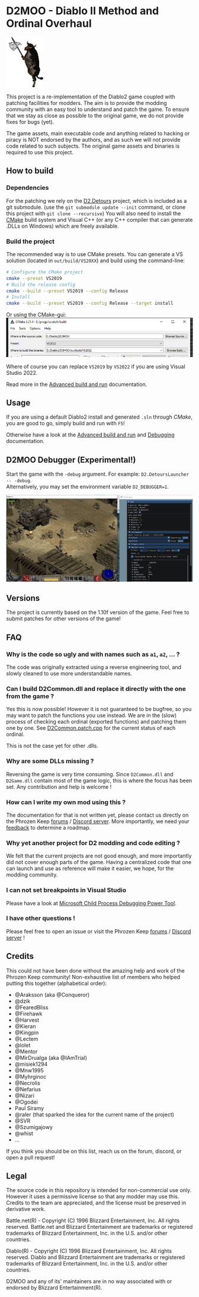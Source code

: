 # D2MOO - Diablo II Method and Ordinal Overhaul

![Cow](doc/assets/img/ECWLHTH.gif)

This project is a re-implementation of the Diablo2 game coupled with patching facilities for modders.
The aim is to provide the modding community with an easy tool to understand and patch the game.
To ensure that we stay as close as possible to the original game, we do not provide fixes for bugs (yet).

The game assets, main executable code and anything related to hacking or piracy is NOT endorsed by the authors, and as such we will not provide code related to such subjects.
The original game assets and binaries is required to use this project.

## How to build

### Dependencies

For the patching we rely on the [D2.Detours](https://github.com/Lectem/D2.Detours.git) project, which is included as a git submodule. (use the `git submodule update --init` command, or clone this project with `git clone --recursive`)
You will also need to install the [CMake](https://cmake.org) build system and Visual C++ (or any C++ compiler that can generate .DLLs on Windows) which are freely available.

### Build the project

The recommended way is to use CMake presets.
You can generate a VS solution (located in `out/build/VS20XX`) and build using the command-line:

```sh
# Configure the CMake project
cmake --preset VS2019
# Build the release config
cmake --build --preset VS2019 --config Release
# Install
cmake --build --preset VS2019 --config Release --target install
```

Or using the CMake-gui:
![CMake GUI](doc/assets/img/CMake-GUI.png)

Where of course you can replace `VS2019` by `VS2022` if you are using Visual Studio 2022.

Read more in the [Advanced build and run](./doc/AdvancedBuildAndRun.md) documentation.

## Usage

If you are using a default Diablo2 install and generated `.sln` through *CMake*, you are good to go, simply build and run with `F5`!

Otherwise have a look at the [Advanced build and run](./doc/AdvancedBuildAndRun.md) and [Debugging](./doc/Debugging.md) documentation.

## D2MOO Debugger (Experimental!)

Start the game with the `-debug` argument.
For example: `D2.DetoursLauncher -- -debug`.  
Alternatively, you may set the environment variable `D2_DEBUGGER=1`.

![D2Moo Debugger](./doc/assets/img/D2MooDebugger.png)

## Versions

The project is currently based on the 1.10f version of the game.
Feel free to submit patches for other versions of the game!

## FAQ

### Why is the code so ugly and with names such as `a1`, `a2`, ... ?

The code was originally extracted using a reverse engineering tool, and slowly cleaned to use more understandable names.

### Can I build D2Common.dll and replace it directly with the one from the game ?

Yes this is now possible! However it is not guaranteed to be bugfree, so you may want to patch the functions you use instead.
We are in the (slow) process of checking each ordinal (exported functions) and patching them one by one. See [D2Common.patch.cpp](D2.Detours.patches/1.10f/D2Common.patch.cpp) for the current status of each ordinal.

This is not the case yet for other .dlls.

### Why are some DLLs missing ?

Reversing the game is very time consuming. Since `D2Common.dll` and `D2Game.dll` contain most of the game logic, this is where the focus has been set. Any contribution and help is welcome !

### How can I write my own mod using this ?

The documentation for that is not written yet, please contact us directly on the Phrozen Keep [forums](https://www.d2mods.info) / [Discord server](https://discord.gg/NvfftHY).
More importantly, we need your [feedback](https://github.com/ThePhrozenKeep/D2MOO/issues/20) to determine a roadmap.

### Why yet another project for D2 modding and code editing ?

We felt that the current projects are not good enough, and more importantly did not cover enough parts of the game.
Having a centralized code that one can launch and use as reference will make it easier, we hope, for the modding community.

### I can not set breakpoints in Visual Studio

Please have a look at [Microsoft Child Process Debugging Power Tool](https://marketplace.visualstudio.com/items?itemName=vsdbgplat.MicrosoftChildProcessDebuggingPowerTool).

### I have other questions !

Please feel free to open an issue or visit the Phrozen Keep [forums](https://www.d2mods.info) / [Discord server](https://discord.gg/NvfftHY) !


## Credits

This could not have been done without the amazing help and work of the Phrozen Keep community!
Non-exhaustive list of members who helped putting this together (alphabetical order):

 * @Araksson (aka @Conqueror)
 * @dzik
 * @FearedBliss
 * @Firehawk
 * @Harvest
 * @Kieran
 * @Kingpin
 * @Lectem
 * @lolet
 * @Mentor
 * @MirDrualga (aka @IAmTrial)
 * @misiek1294
 * @Mnw1995
 * @Myhrginoc
 * @Necrolis
 * @Nefarius
 * @Nizari
 * @Ogodei
 * Paul Siramy
 * @raler (that sparked the idea for the current name of the project)
 * @SVR
 * @Szumigajowy
 * @whist
 * ...

If you think you should be on this list, reach us on the forum, discord, or open a pull request!

## Legal


The source code in this repository is intended for non-commercial use only. However it uses a permissive license so that any modder may use this. Credits to the team are appreciated, and the license must be preserved in derivative work.

Battle.net(R) - Copyright (C) 1996 Blizzard Entertainment, Inc. All rights reserved. Battle.net and Blizzard Entertainment are trademarks or registered trademarks of Blizzard Entertainment, Inc. in the U.S. and/or other countries.

Diablo(R) - Copyright (C) 1996 Blizzard Entertainment, Inc. All rights reserved. Diablo and Blizzard Entertainment are trademarks or registered trademarks of Blizzard Entertainment, Inc. in the U.S. and/or other countries.

D2MOO and any of its' maintainers are in no way associated with or endorsed by Blizzard Entertainment(R).

